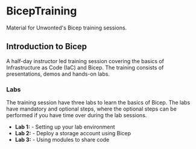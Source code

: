 # BicepTraining
Material for Unwonted's Bicep training sessions.

## Introduction to Bicep
A half-day instructor led training session covering the basics of Infrastructure as Code (IaC) and Bicep. The training consists of presentations, demos and hands-on labs.

### Labs
The training session have three labs to learn the basics of Bicep. The labs have mandatory and optional steps, where the optional steps can be performed if you have time over during the lab sessions.

- **Lab 1:** - Setting up your lab environment
- **Lab 2:** - Deploy a storage account using Bicep
- **Lab 3:** - Using modules to share code

